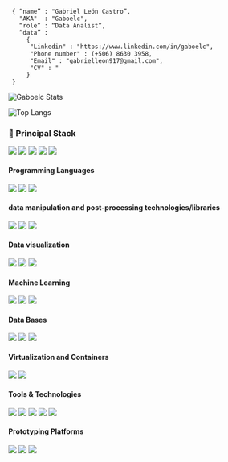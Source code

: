 ```shell
 { “name” : "Gabriel León Castro”,
   "AKA"  : "Gaboelc",
   “role” : “Data Analist”,
   “data” :
     {
      "Linkedin" : "https://www.linkedin.com/in/gaboelc",
      "Phone number" : (+506) 8630 3958,
      "Email" : "gabrielleon917@gmail.com",
      "CV" : "
     }
 }
```

![Gaboelc Stats](http://github-profile-summary-cards.vercel.app/api/cards/profile-details?username=Gaboelc&theme=radical)

![Top Langs](http://github-profile-summary-cards.vercel.app/api/cards/repos-per-language?username=Gaboelc&theme=radical)

<h3>
  🚀 Principal Stack
</h3> 
<p>
  <img src="https://img.shields.io/badge/Python-black?style=for-the-badge&logo=Python">

  <img src="https://img.shields.io/badge/R%20language-black?style=for-the-badge&logo=R">

  <img src="https://img.shields.io/badge/Power%20BI-black?style=for-the-badge&logo=Power%20BI">

  <img src="https://img.shields.io/badge/Jupyter-black?style=for-the-badge&logo=Jupyter">

  <img src="https://img.shields.io/badge/TensorFlow-black?style=for-the-badge&logo=TensorFlow">
</p>
  
<h4>Programming Languages</h4>
<p>
  <img src="https://img.shields.io/badge/Python-black?style=for-the-badge&logo=Python">
  
  <img src="https://img.shields.io/badge/R%20language-black?style=for-the-badge&logo=R">

  <img src="https://img.shields.io/badge/JavaScript-black?style=for-the-badge&logo=javascript">
</p>
<h4>data manipulation and post-processing technologies/libraries</h4>
<p>
  <img src="https://img.shields.io/badge/Pandas-black?style=for-the-badge&logo=pandas">

  <img src="https://img.shields.io/badge/Numpy-black?style=for-the-badge&logo=Numpy">

  <img src="https://img.shields.io/badge/SciPy-black?style=for-the-badge&logo=SciPy">
</p>

<h4>Data visualization</h4>
<p>
  <img src="https://img.shields.io/badge/Plotly-black?style=for-the-badge&logo=Plotly">

  <img src="https://img.shields.io/badge/Power%20BI-black?style=for-the-badge&logo=Power%20BI">

  <img src="https://img.shields.io/badge/Tableau-black?style=for-the-badge&logo=Tableau">
</p>

<h4>Machine Learning</h4>
<p>
  <img src="https://img.shields.io/badge/scikit learn-black?style=for-the-badge&logo=scikit-learn">

  <img src="https://img.shields.io/badge/TensorFlow-black?style=for-the-badge&logo=TensorFlow">

  <img src="https://img.shields.io/badge/Keras-black?style=for-the-badge&logo=Keras">  
</p>

<h4>Data Bases</h4>
<p>
  <img src="https://img.shields.io/badge/MySQL-black?style=for-the-badge&logo=MySQL">

  <img src="https://img.shields.io/badge/Microsoft SQL Server-black?style=for-the-badge&logo=Microsoft SQL Server">

  <img src="https://img.shields.io/badge/MongoDB-black?style=for-the-badge&logo=MongoDB">
</p>

<h4>Virtualization and Containers</h4>
<p>
  <img src="https://img.shields.io/badge/Docker-black?style=for-the-badge&logo=Docker">

  <img src="https://img.shields.io/badge/VirtualBox-black?style=for-the-badge&logo=VirtualBox">
</p>

<h4>Tools & Technologies</h4>
<p>
  <img src="https://img.shields.io/badge/Git-black?style=for-the-badge&logo=git">

  <img src="https://img.shields.io/badge/GitHub-black?style=for-the-badge&logo=github">

  <img src="https://img.shields.io/badge/Linux-black?style=for-the-badge&logo=linux">

  <img src="https://img.shields.io/badge/Visual Studio Code-black?style=for-the-badge&logo=Visual Studio Code">

  <img src="https://img.shields.io/badge/Jupyter-black?style=for-the-badge&logo=Jupyter">
</p>

<h4>Prototyping Platforms</h4>
<p>
  <img src="https://img.shields.io/badge/Arduino-black?style=for-the-badge&logo=Arduino">

  <img src="https://img.shields.io/badge/Adafruit-black?style=for-the-badge&logo=Adafruit">
  
  <img src="https://img.shields.io/badge/Raspberry%20Pi-black?style=for-the-badge&logo=Raspberry%20Pi">
</p>
